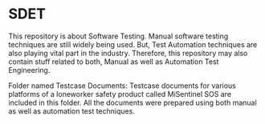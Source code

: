# SDET
This repository is about Software Testing. Manual software testing techniques are still widely being used. But, Test Automation techniques are also playing vital part in the industry. Therefore, this repository may also contain stuff related to both, Manual as well as Automation Test Engineering.

Folder named Testcase Documents: Testcase documents for various platforms of a loneworker safety product called MiSentinel SOS are included in this folder. All the documents were prepared using both manual as well as automation test techniques.

